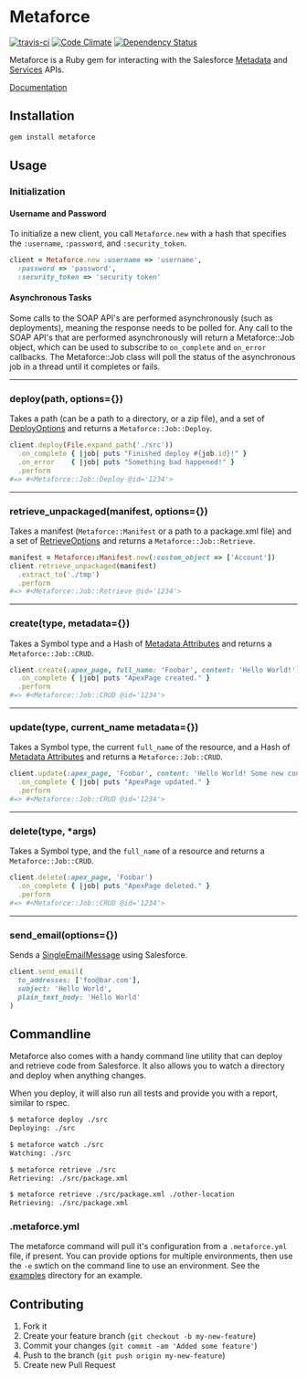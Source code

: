 # Metaforce

[![travis-ci](https://secure.travis-ci.org/ejholmes/metaforce.png)](https://secure.travis-ci.org/ejholmes/metaforce) [![Code Climate](https://codeclimate.com/badge.png)](https://codeclimate.com/github/ejholmes/metaforce) [![Dependency Status](https://gemnasium.com/ejholmes/metaforce.png)](https://gemnasium.com/ejholmes/metaforce)

Metaforce is a Ruby gem for interacting with the Salesforce [Metadata](http://www.salesforce.com/us/developer/docs/api_meta/index.htm)
and [Services](http://www.salesforce.com/us/developer/docs/api/index.htm) APIs.

[Documentation](http://rubydoc.info/gems/metaforce/frames)

## Installation

```bash
gem install metaforce
```

## Usage

### Initialization

#### Username and Password

To initialize a new client, you call `Metaforce.new` with a hash that specifies
the `:username`, `:password`, and `:security_token`.

```ruby
client = Metaforce.new :username => 'username',
  :password => 'password',
  :security_token => 'security token'
```

#### Asynchronous Tasks

Some calls to the SOAP API's are performed asynchronously (such as deployments),
meaning the response needs to be polled for. Any call to the SOAP API's that
are performed asynchronously will return a Metaforce::Job object, which can be used to
subscribe to `on_complete` and `on_error` callbacks. The Metaforce::Job class
will poll the status of the asynchronous job in a thread until it completes or
fails.

* * *

### deploy(path, options={})

Takes a path (can be a path to a directory, or a zip file), and a set of
[DeployOptions](http://www.salesforce.com/us/developer/docs/api_meta/Content/meta_deploy.htm#deploy_options)
and returns a `Metaforce::Job::Deploy`.

```ruby
client.deploy(File.expand_path('./src'))
  .on_complete { |job| puts "Finished deploy #{job.id}!" }
  .on_error    { |job| puts "Something bad happened!" }
  .perform
#=> #<Metaforce::Job::Deploy @id='1234'>
```

* * *

### retrieve\_unpackaged(manifest, options={})

Takes a manifest (`Metaforce::Manifest` or a path to a package.xml file) and a
set of [RetrieveOptions](http://www.salesforce.com/us/developer/docs/api_meta/Content/meta_retrieve_request.htm)
and returns a `Metaforce::Job::Retrieve`.

```ruby
manifest = Metaforce::Manifest.new(:custom_object => ['Account'])
client.retrieve_unpackaged(manifest)
  .extract_to('./tmp')
  .perform
#=> #<Metaforce::Job::Retrieve @id='1234'>
```

* * *

### create(type, metadata={})

Takes a Symbol type and a Hash of [Metadata Attributes](http://www.salesforce.com/us/developer/docs/api_meta/Content/meta_types_list.htm)
and returns a `Metaforce::Job::CRUD`.

```ruby
client.create(:apex_page, full_name: 'Foobar', content: 'Hello World!')
  .on_complete { |job| puts "ApexPage created." }
  .perform
#=> #<Metaforce::Job::CRUD @id='1234'>
```

* * *

### update(type, current\_name metadata={})

Takes a Symbol type, the current `full_name` of the resource, and a Hash of
[Metadata Attributes](http://www.salesforce.com/us/developer/docs/api_meta/Content/meta_types_list.htm)
and returns a `Metaforce::Job::CRUD`.

```ruby
client.update(:apex_page, 'Foobar', content: 'Hello World! Some new content!')
  .on_complete { |job| puts "ApexPage updated." }
  .perform
#=> #<Metaforce::Job::CRUD @id='1234'>
```

* * *

### delete(type, \*args)

Takes a Symbol type, and the `full_name` of a resource and returns a `Metaforce::Job::CRUD`.

```ruby
client.delete(:apex_page, 'Foobar')
  .on_complete { |job| puts "ApexPage deleted." }
  .perform
#=> #<Metaforce::Job::CRUD @id='1234'>
```

* * *

### send\_email(options={})

Sends a [SingleEmailMessage](http://www.salesforce.com/us/developer/docs/api/Content/sforce_api_calls_sendemail.htm) using Salesforce.

```ruby
client.send_email(
  to_addresses: ['foo@bar.com'],
  subject: 'Hello World',
  plain_text_body: 'Hello World'
)
```

## Commandline

Metaforce also comes with a handy command line utility that can deploy and retrieve
code from Salesforce. It also allows you to watch a directory and deploy when
anything changes.

When you deploy, it will also run all tests and provide you with a report,
similar to rspec.

```bash
$ metaforce deploy ./src
Deploying: ./src
```

```bash
$ metaforce watch ./src
Watching: ./src
```

```bash
$ metaforce retrieve ./src
Retrieving: ./src/package.xml

$ metaforce retrieve ./src/package.xml ./other-location
Retrieving: ./src/package.xml
```

### .metaforce.yml

The metaforce command will pull it's configuration from a `.metaforce.yml`
file, if present. You can provide options for multiple environments, then use
the `-e` swtich on the command line to use an environment. See the
[examples](examples) directory for an example.

## Contributing

1. Fork it
2. Create your feature branch (`git checkout -b my-new-feature`)
3. Commit your changes (`git commit -am 'Added some feature'`)
4. Push to the branch (`git push origin my-new-feature`)
5. Create new Pull Request
